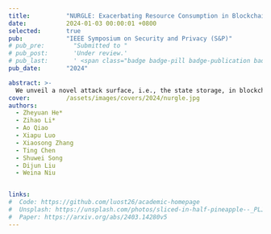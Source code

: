 ```yaml
---
title:          "NURGLE: Exacerbating Resource Consumption in Blockchain State Storage via MPT Manipulation"
date:           2024-01-03 00:00:01 +0800
selected:       true
pub:            "IEEE Symposium on Security and Privacy (S&P)"
# pub_pre:        "Submitted to "
# pub_post:       'Under review.'
# pub_last:       ' <span class="badge badge-pill badge-publication badge-success">Spotlight</span>'
pub_date:       "2024"

abstract: >-
  We unveil a novel attack surface, i.e., the state storage, in blockchains, and design the first Denial-of-Service attack targeting the state storage by strategically proliferating intermediate nodes within the state storage of Merkle Patricia Trie structure.
cover:          /assets/images/covers/2024/nurgle.jpg
authors:
  - Zheyuan He*
  - Zihao Li*
  - Ao Qiao
  - Xiapu Luo
  - Xiaosong Zhang
  - Ting Chen
  - Shuwei Song
  - Dijun Liu
  - Weina Niu


links:
#  Code: https://github.com/luost26/academic-homepage
#  Unsplash: https://unsplash.com/photos/sliced-in-half-pineapple--_PLJZmHZzk
#  Paper: https://arxiv.org/abs/2403.14280v5
---
```

